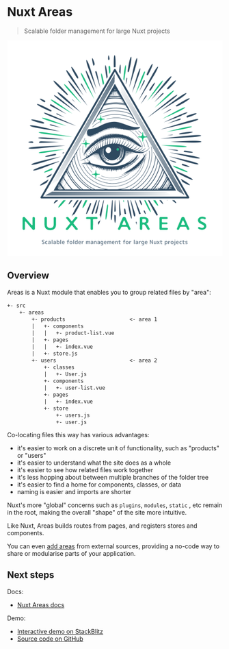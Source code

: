 # Nuxt Areas

> Scalable folder management for large Nuxt projects

<p align="center">
  <img src="https://raw.githubusercontent.com/davestewart/nuxt-areas/master/docs/nuxt-areas.png" alt="Nuxt Areas">
</p>


## Overview

Areas is a Nuxt module that enables you to group related files by "area":

```
+- src
    +- areas
        +- products                     <- area 1
        |   +- components
        |   |   +- product-list.vue
        |   +- pages
        |   |   +- index.vue
        |   +- store.js
        +- users                        <- area 2
            +- classes
            |   +- User.js
            +- components
            |   +- user-list.vue
            +- pages
            |   +- index.vue
            +- store
                +- users.js
                +- user.js
```

Co-locating files this way has various advantages:

- it's easier to work on a discrete unit of functionality, such as "products" or "users"
- it's easier to understand what the site does as a whole
- it's easier to see how related files work together
- it's less hopping about between multiple branches of the folder tree
- it's easier to find a home for components, classes, or data 
- naming is easier and imports are shorter

Nuxt's more "global" concerns such as `plugins`, `modules`, `static` , etc remain in the root, making the overall "shape" of the site more intuitive.

Like Nuxt, Areas builds routes from pages, and registers stores and components.

You can even [add areas](./docs/customisation.md#external-areas) from external sources, providing a no-code way to share or modularise parts of your application.

## Next steps

Docs:

- [Nuxt Areas docs](https://github.com/davestewart/nuxt-areas/tree/main/docs)

Demo:
 
- [Interactive demo on StackBlitz](https://stackblitz.com/github/davestewart/nuxt-areas-demo-vue2?file=areas%2Fapp%2Fpages%2Findex.vue)
- [Source code on GitHub](https://github.com/davestewart/nuxt-areas-demo-vue2)
